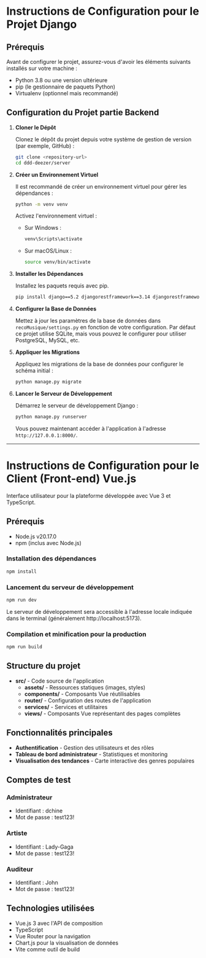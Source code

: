 # Instructions de Configuration pour le Projet Django

## Prérequis

Avant de configurer le projet, assurez-vous d'avoir les éléments suivants installés sur votre machine :

- Python 3.8 ou une version ultérieure
- pip (le gestionnaire de paquets Python)
- Virtualenv (optionnel mais recommandé)

## Configuration du Projet partie Backend

1. **Cloner le Dépôt**

   Clonez le dépôt du projet depuis votre système de gestion de version (par exemple, GitHub) :

   ```bash
   git clone <repository-url>
   cd ddd-deezer/server
   ```

2. **Créer un Environnement Virtuel**

   Il est recommandé de créer un environnement virtuel pour gérer les dépendances :

   ```bash
   python -m venv venv
   ```

   Activez l'environnement virtuel :

   - Sur Windows :
     ```bash
     venv\Scripts\activate
     ```

   - Sur macOS/Linux :
     ```bash
     source venv/bin/activate
     ```

3. **Installer les Dépendances**

   Installez les paquets requis avec pip.

   ```bash
   pip install django==5.2 djangorestframework==3.14 djangorestframework-simplejwt==5.2 django-cors-headers==4.0 django-admin-interface==0.20 colorfield==0.9
   ```

4. **Configurer la Base de Données**

   Mettez à jour les paramètres de la base de données dans `recoMusique/settings.py` en fonction de votre configuration. Par défaut ce projet utilise SQLite, mais vous pouvez le configurer pour utiliser PostgreSQL, MySQL, etc.

5. **Appliquer les Migrations**

   Appliquez les migrations de la base de données pour configurer le schéma initial :

   ```bash
   python manage.py migrate
   ```

6. **Lancer le Serveur de Développement**

   Démarrez le serveur de développement Django :

   ```bash
   python manage.py runserver
   ```

   Vous pouvez maintenant accéder à l'application à l'adresse `http://127.0.0.1:8000/`.


--- 

# Instructions de Configuration pour le Client (Front-end) Vue.js

Interface utilisateur pour la plateforme développée avec Vue 3 et TypeScript.

## Prérequis

- Node.js v20.17.0
- npm (inclus avec Node.js)

### Installation des dépendances

```bash
npm install
```

### Lancement du serveur de développement

```bash
npm run dev
```

Le serveur de développement sera accessible à l'adresse locale indiquée dans le terminal (généralement http://localhost:5173).

### Compilation et minification pour la production

```bash
npm run build
```

## Structure du projet

- **src/** - Code source de l'application
  - **assets/** - Ressources statiques (images, styles)
  - **components/** - Composants Vue réutilisables
  - **router/** - Configuration des routes de l'application
  - **services/** - Services et utilitaires
  - **views/** - Composants Vue représentant des pages complètes

## Fonctionnalités principales

- **Authentification** - Gestion des utilisateurs et des rôles
- **Tableau de bord administrateur** - Statistiques et monitoring
- **Visualisation des tendances** - Carte interactive des genres populaires

## Comptes de test

### Administrateur
- Identifiant : dchine
- Mot de passe : test123!

### Artiste
- Identifiant : Lady-Gaga
- Mot de passe : test123!

### Auditeur
- Identifiant : John
- Mot de passe : test123!

## Technologies utilisées

- Vue.js 3 avec l'API de composition
- TypeScript
- Vue Router pour la navigation
- Chart.js pour la visualisation de données
- Vite comme outil de build